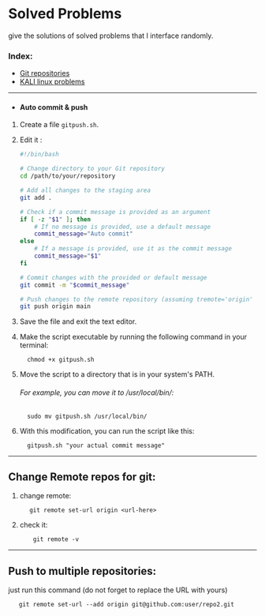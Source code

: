 # Solved Problems
give the solutions of solved problems that I interface randomly. 

### Index:

- [Git repositories](https://github.com/Yo-omega/technical-problems/tree/main/git#git-repository)
- [KALI linux problems](https://github.com/Yo-omega/technical-problems/blob/main/linux/kali/README.md#kali)

----

- #### Auto commit & push 


1. Create a file `gitpush.sh`.
2. Edit it :
      ```bash
      #!/bin/bash
      
      # Change directory to your Git repository
      cd /path/to/your/repository
      
      # Add all changes to the staging area
      git add .
      
      # Check if a commit message is provided as an argument
      if [ -z "$1" ]; then
          # If no message is provided, use a default message
          commit_message="Auto commit"
      else
          # If a message is provided, use it as the commit message
          commit_message="$1"
      fi
      
      # Commit changes with the provided or default message
      git commit -m "$commit_message"
      
      # Push changes to the remote repository (assuming tremote='origin' and branch='main')
      git push origin main
      ```
3. Save the file and exit the text editor.
4. Make the script executable by running the following command in your terminal:

         chmod +x gitpush.sh
5. Move the script to a directory that is in your system's PATH. 
      ###### For example, you can move it to /usr/local/bin/:

         sudo mv gitpush.sh /usr/local/bin/

   

6. With this modification, you can run the script like this:


         gitpush.sh "your actual commit message"


----

## Change Remote repos for git:

   1. change remote:
   ```
         git remote set-url origin <url-here>
   ```
  2. check it:
  ```
         git remote -v
  ```
  
----

## Push to multiple repositories:

just run this command (do not forget to replace the URL with yours)
```
   git remote set-url --add origin git@github.com:user/repo2.git
```


